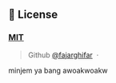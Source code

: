 
## 🤝 License

### [MIT](LICENSE)

> Github [@fajarghifar](https://github.com/fajarghifar) &nbsp;&middot;&nbsp;

minjem ya bang awoakwoakw